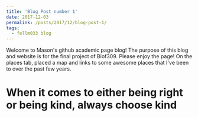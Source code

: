 ```yaml
---
title: 'Blog Post number 1'
date: 2017-12-03
permalink: /posts/2017/12/blog-post-1/
tags:
  - fellm033 blog
---
```


Welcome to Mason's github academic page blog! The purpose of this blog and website is for the final project of Biof309. Please enjoy the page! On the places tab, placed a map and links to some awesome places that I've been to over the past few years. 

# When it comes to either being right or being kind, always choose kind #
